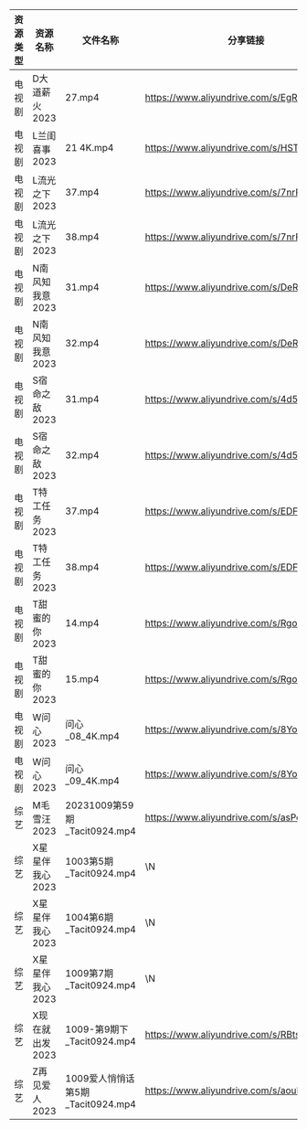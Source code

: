 | 资源类型 | 资源名称       | 文件名称                       | 分享链接                                      | 更新时间       |
| ---- | ---------- | -------------------------- | ----------------------------------------- | ---------- |
| 电视剧  | D大道薪火2023  | 27.mp4                     | https://www.aliyundrive.com/s/EgRo2iJ1cNB | 2023-10-10 |
| 电视剧  | L兰闺喜事2023  | 21 4K.mp4                  | https://www.aliyundrive.com/s/HSTGHiG6pDw | 2023-10-10 |
| 电视剧  | L流光之下2023  | 37.mp4                     | https://www.aliyundrive.com/s/7nrF9xgieoR | 2023-10-10 |
| 电视剧  | L流光之下2023  | 38.mp4                     | https://www.aliyundrive.com/s/7nrF9xgieoR | 2023-10-10 |
| 电视剧  | N南风知我意2023 | 31.mp4                     | https://www.aliyundrive.com/s/DeRMnNbejyx | 2023-10-10 |
| 电视剧  | N南风知我意2023 | 32.mp4                     | https://www.aliyundrive.com/s/DeRMnNbejyx | 2023-10-10 |
| 电视剧  | S宿命之敌2023  | 31.mp4                     | https://www.aliyundrive.com/s/4d5Stsg6Pgd | 2023-10-10 |
| 电视剧  | S宿命之敌2023  | 32.mp4                     | https://www.aliyundrive.com/s/4d5Stsg6Pgd | 2023-10-10 |
| 电视剧  | T特工任务2023  | 37.mp4                     | https://www.aliyundrive.com/s/EDFPR28D3eB | 2023-10-10 |
| 电视剧  | T特工任务2023  | 38.mp4                     | https://www.aliyundrive.com/s/EDFPR28D3eB | 2023-10-10 |
| 电视剧  | T甜蜜的你2023  | 14.mp4                     | https://www.aliyundrive.com/s/RgouZAbXoar | 2023-10-10 |
| 电视剧  | T甜蜜的你2023  | 15.mp4                     | https://www.aliyundrive.com/s/RgouZAbXoar | 2023-10-10 |
| 电视剧  | W问心2023    | 问心_08_4K.mp4               | https://www.aliyundrive.com/s/8YozrD7jiUS | 2023-10-10 |
| 电视剧  | W问心2023    | 问心_09_4K.mp4               | https://www.aliyundrive.com/s/8YozrD7jiUS | 2023-10-10 |
| 综艺   | M毛雪汪2023   | 20231009第59期_Tacit0924.mp4 | https://www.aliyundrive.com/s/asPqfgPRqAg | 2023-10-10 |
| 综艺   | X星星伴我心2023 | 1003第5期_Tacit0924.mp4      | \N                                        | 2023-10-10 |
| 综艺   | X星星伴我心2023 | 1004第6期_Tacit0924.mp4      | \N                                        | 2023-10-10 |
| 综艺   | X星星伴我心2023 | 1009第7期_Tacit0924.mp4      | \N                                        | 2023-10-10 |
| 综艺   | X现在就出发2023 | 1009-第9期下_Tacit0924.mp4    | https://www.aliyundrive.com/s/RBtsDZX8Y3n | 2023-10-10 |
| 综艺   | Z再见爱人2023  | 1009爱人悄悄话第5期_Tacit0924.mp4 | https://www.aliyundrive.com/s/aouNVWvAZxj | 2023-10-10 |
